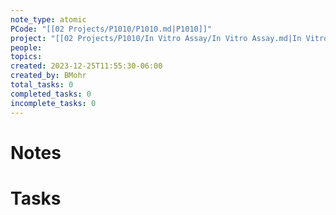 ```yaml
---
note_type: atomic
PCode: "[[02 Projects/P1010/P1010.md|P1010]]"
project: "[[02 Projects/P1010/In Vitro Assay/In Vitro Assay.md|In Vitro Assay]]"
people: 
topics: 
created: 2023-12-25T11:55:30-06:00
created_by: BMohr
total_tasks: 0
completed_tasks: 0
incomplete_tasks: 0
---
```

# Notes
# Tasks
